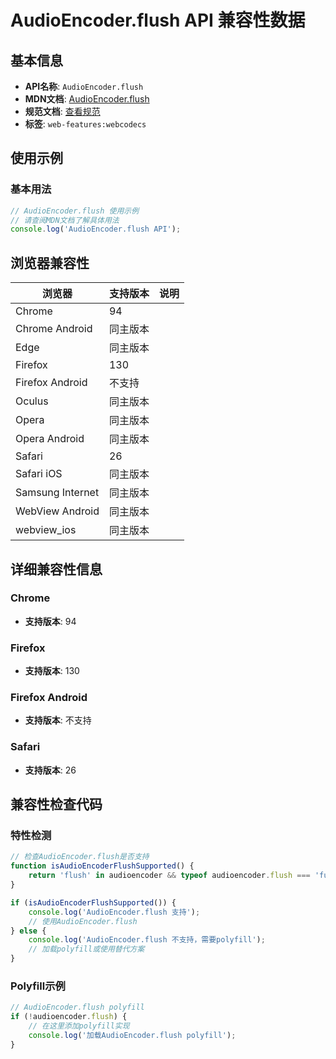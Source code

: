 # AudioEncoder.flush API 兼容性数据

## 基本信息

- **API名称**: `AudioEncoder.flush`
- **MDN文档**: [AudioEncoder.flush](https://developer.mozilla.org/docs/Web/API/AudioEncoder/flush)
- **规范文档**: [查看规范](https://w3c.github.io/webcodecs/#dom-audioencoder-flush)
- **标签**: `web-features:webcodecs`

## 使用示例

### 基本用法

```javascript
// AudioEncoder.flush 使用示例
// 请查阅MDN文档了解具体用法
console.log('AudioEncoder.flush API');
```

## 浏览器兼容性

| 浏览器 | 支持版本 | 说明 |
|--------|----------|------|
| Chrome | 94 |  |
| Chrome Android | 同主版本 |  |
| Edge | 同主版本 |  |
| Firefox | 130 |  |
| Firefox Android | 不支持 |  |
| Oculus | 同主版本 |  |
| Opera | 同主版本 |  |
| Opera Android | 同主版本 |  |
| Safari | 26 |  |
| Safari iOS | 同主版本 |  |
| Samsung Internet | 同主版本 |  |
| WebView Android | 同主版本 |  |
| webview_ios | 同主版本 |  |

## 详细兼容性信息

### Chrome

- **支持版本**: 94

### Firefox

- **支持版本**: 130

### Firefox Android

- **支持版本**: 不支持

### Safari

- **支持版本**: 26

## 兼容性检查代码

### 特性检测

```javascript
// 检查AudioEncoder.flush是否支持
function isAudioEncoderFlushSupported() {
    return 'flush' in audioencoder && typeof audioencoder.flush === 'function';
}

if (isAudioEncoderFlushSupported()) {
    console.log('AudioEncoder.flush 支持');
    // 使用AudioEncoder.flush
} else {
    console.log('AudioEncoder.flush 不支持，需要polyfill');
    // 加载polyfill或使用替代方案
}
```

### Polyfill示例

```javascript
// AudioEncoder.flush polyfill
if (!audioencoder.flush) {
    // 在这里添加polyfill实现
    console.log('加载AudioEncoder.flush polyfill');
}
```

